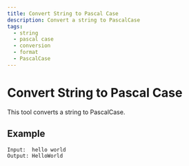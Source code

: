 ```yaml
---
title: Convert String to Pascal Case
description: Convert a string to PascalCase
tags:
  - string
  - pascal case
  - conversion
  - format
  - PascalCase
---
```


# Convert String to Pascal Case

This tool converts a string to PascalCase.

## Example

```text
Input:  hello world
Output: HelloWorld
```
